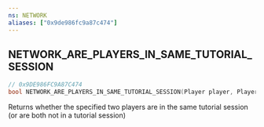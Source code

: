 ```yaml
---
ns: NETWORK
aliases: ["0x9de986fc9a87c474"]
---
```

## NETWORK_ARE_PLAYERS_IN_SAME_TUTORIAL_SESSION

```c
// 0x9DE986FC9A87C474
bool NETWORK_ARE_PLAYERS_IN_SAME_TUTORIAL_SESSION(Player player, Player player);
```

Returns whether the specified two players are in the same tutorial session (or are both not in a tutorial session)

